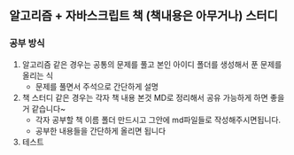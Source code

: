 ## 알고리즘 + 자바스크립트 책 (책내용은 아무거나) 스터디

### 공부 방식

1. 알고리즘 같은 경우는 공통의 문제를 풀고 본인 아이디 폴더를 생성해서 푼 문제를 올리는 식
   - 문제를 풀면서 주석으로 간단하게 설명
2. 책 스터디 같은 경우는 각자 책 내용 본것 MD로 정리해서 공유 가능하게 하면 좋을거 같습니다~
   - 각자 공부할 책 이름 폴더 만드시고 그안에 md파일들로 작성해주시면됩니다.
   - 공부한 내용들을 간단하게 올리면 됩니다
3. 테스트
